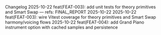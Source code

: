 Changelog
2025-10-22 feat(FEAT-003): add unit tests for theory primitives and Smart Swap — refs: FINAL_REPORT 2025-10-22
2025-10-22 feat(FEAT-003): wire Vitest coverage for theory primitives and Smart Swap harmony/voicing flows
2025-10-22 feat(FEAT-004): add Grand Piano instrument option with cached samples and persistence
